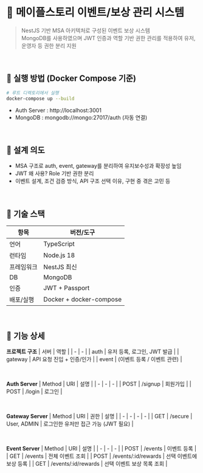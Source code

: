 # 🍄‍ 메이플스토리 이벤트/보상 관리 시스템
> NestJS 기반 MSA 아키텍처로 구성된 이벤트 보상 시스템  
> MongoDB를 사용하였으며 JWT 인증과 역할 기반 권한 관리를 적용하여 유저, 운영자 등 권한 분리 지원

<br>

## 🔧 실행 방법 (Docker Compose 기준)

```bash
# 루트 디렉토리에서 실행
docker-compose up --build
```
- Auth Server : http://localhost:3001
- MongoDB : mongodb://mongo:27017/auth (자동 연결)

<br>

## 🧠 설계 의도
- MSA 구조로 auth, event, gateway를 분리하여 유지보수성과 확장성 높임
- JWT 왜 사용? Role 기반 권한 분리
- 이벤트 설계, 조건 검증 방식, API 구조 선택 이유, 구현 중 겪은 고민 등

<br>

## 🧱 기술 스택
| 항목 | 버전/도구 |
| - | - |
| 언어 | TypeScript |
| 런타임 | Node.js 18 |
| 프레임워크 | NestJS 최신 |
| DB | MongoDB |
| 인증 | JWT + Passport |
| 배포/실행 | Docker + docker-compose |

<br>

## 🔧 기능 상세

<b>프로젝트 구조</b>
| 서버 | 역할 |
| - | - |
| auth | 유저 등록, 로그인, JWT 발급 |
| gateway | API 요청 진입 + 인증/인가 |
| event | (이벤트 등록 / 이벤트 관련) |

<br>

<b>Auth Server</b>
| Method | URI | 설명 |
| - | - | - |
| POST | /signup | 회원가입 |
| POST | /login | 로그인 |

<br>

<b>Gateway Server</b>
| Method | URI | 권한 | 설명 |
| - | - | - | - |
| GET | /secure | User, ADMIN | 로그인한 유저만 접근 가능 (JWT 필요) |

<br>

<b>Event Server</b>
| Method | URI | 설명 |
| - | - | - |
| POST | /events | 이벤트 등록 |
| GET | /events | 전체 이벤트 조회 |
| POST | /events/:id/rewards | 선택 이벤트에 보상 등록 |
| GET | /events/:id/rewards | 선택 이벤트 보상 목록 조회 |